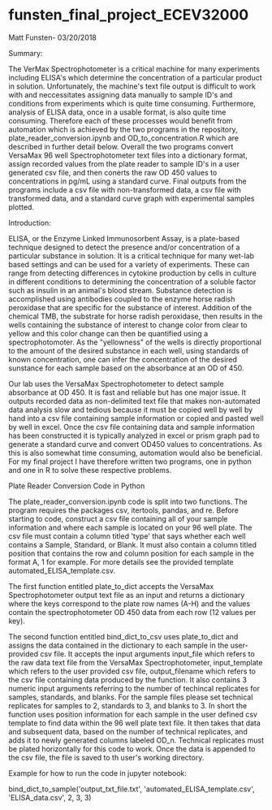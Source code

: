 # funsten_final_project_ECEV32000
Matt Funsten- 03/20/2018

Summary: 

The VerMax Spectrophotometer is a critical machine for many experiments including ELISA's which determine the concentration of a particular product in solution.  Unfortunately, the machine's text file output is difficult to work with and neccessitates assigning data manually to sample ID's and conditions from experiments which is quite time consuming.  Furthermore, analysis of ELISA data, once in a usable format, is also quite time consuming.  Therefore each of these processes would benefit from automation which is achieved by the two programs in the repository, plate_reader_conversion.ipynb and OD_to_concentration.R which are described in further detail below.  Overall the two programs convert VersaMax 96 well Spectrophotometer text files into a dictionary format, assign recorded values from the plate reader to sample ID's in a user generated csv file, and then conerts the raw OD 450 values to concentrations in pg/mL using a standard curve.  Final outputs from the programs include a csv file with non-transformed data, a csv file with transformed data, and a standard curve graph with experimental samples plotted.  

Introduction: 

ELISA, or the Enzyme Linked Immunosorbent Assay, is a plate-based technique designed to detect the presence and/or concentration of a particular substance in solution.  It is a critical technique for many wet-lab based settings and can be used for a variety of experiments.  These can range from detecting differences in cytokine production by cells in culture in different conditions to determining the concentration of a soluble factor such as insulin in an animal's blood stream.  Substance detection is accomplished using antibodies coupled to the enzyme horse radish peroxidase that are specific for the substance of interest.  Addition of the chemical TMB, the substrate for horse radish peroxidase, then results in the wells containing the substance of interest to change color from clear to yellow and this color change can then be quantified using a spectrophotomoter.  As the "yellowness" of the wells is directly proportional to the amount of the desired substance in each well, using standards of known concentration, one can infer the concentration of the desired sunstance for each sample based on the absorbance at an OD of 450.

Our lab uses the VersaMax Spectrophotometer to detect sample absorbance at OD 450.  It is fast and reliable but has one major issue.  It outputs recorded data as non-delimited text file that makes non-automated data analysis slow and tedious because it must be copied well by well by hand into a csv file containing sample information or copied and pasted well by well in excel.  Once the csv file containing data and sample information has been constructed it is typically analyzed in excel or prism graph pad to generate a standard curve and convert OD450 values to concentrations.  As this is also somewhat time consuming, automation would also be beneficial.  For my final project I have therefore written two programs, one in python and one in R to solve these respective problems.  

Plate Reader Conversion Code in Python

The plate_reader_conversion.ipynb code is split into two functions.  The program requires the packages csv, itertools, pandas, and re. Before starting to code, construct a csv file containing all of your sample information and where each sample is located on your 96 well plate.  The csv file must contain a column titled 'type' that says whether each well contains a Sample, Standard, or Blank. It must also contain a column titled position that contains the row and column position for each sample in the format A, 1 for example.  For more details see the provided template automated_ELISA_template.csv.  

The first function entitled plate_to_dict accepts the VersaMax Spectrophotometer output text file as an input and returns a dictionary where the keys correspond to the plate row names (A-H) and the values contain the spectrophotometer OD 450 data from each row (12 values per key).  

The second function entitled bind_dict_to_csv uses plate_to_dict and assigns the data contained in the dictionary to each sample in the user-provided csv file.  It accepts the input arguments input_file which refers to the raw data text file from the VersaMax Spectrophotometer, input_template which refers to the user provided csv file, output_filename which refers to the csv file containing data produced by the function.  It also contains 3 numeric input arguments referring to the number of techincal replicates for samples, standards, and blanks.  For the sample files please set technical replicates for samples to 2, standards to 3, and blanks to 3.  In short the function uses position information for each sample in the user defined csv template to find data within the 96 well plate text file.  It then takes that data and subsequent data, based on the number of technical replicates, and adds it to newly generated columns labeled OD_n.  Technical replicates must be plated horizontally for this code to work.  Once the data is appended to the csv file, the file is saved to th user's working directory.  

Example for how to run the code in jupyter notebook:

bind_dict_to_sample('output_txt_file.txt', 'automated_ELISA_template.csv', 'ELISA_data.csv', 2, 3, 3)

